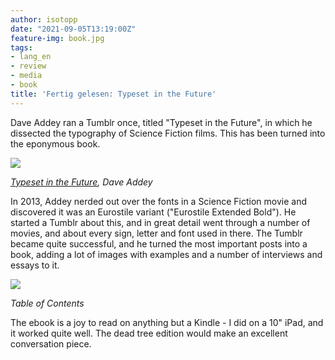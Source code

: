 ```yaml
---
author: isotopp
date: "2021-09-05T13:19:00Z"
feature-img: book.jpg
tags:
- lang_en
- review
- media
- book
title: 'Fertig gelesen: Typeset in the Future'
---
```


Dave Addey ran a Tumblr once, titled "Typeset in the Future", in which he dissected the typography of Science Fiction films.
This has been turned into the eponymous book.

[![](https://blog.koehntopp.info/uploads/2021/09/typeset.jpg)](https://www.amazon.de/Typeset-Future-Typography-Science-Fiction-ebook/dp/B07G7SGRZ2)

*[Typeset in the Future](https://www.amazon.de/Typeset-Future-Typography-Science-Fiction-ebook/dp/B07G7SGRZ2), Dave Addey*


In 2013, Addey nerded out over the fonts in a Science Fiction movie and discovered it was an Eurostile variant ("Eurostile Extended Bold").
He started a Tumblr about this, and in great detail went through a number of movies, and about every sign, letter and font used in there.
The Tumblr became quite successful, and he turned the most important posts into a book, adding a lot of images with examples and a number of interviews and essays to it.

![](https://blog.koehntopp.info/uploads/2021/09/typeset2.jpg)

*Table of Contents*

The ebook is a joy to read on anything but a Kindle - I did on a 10" iPad, and it worked quite well.
The dead tree edition would make an excellent conversation piece.
